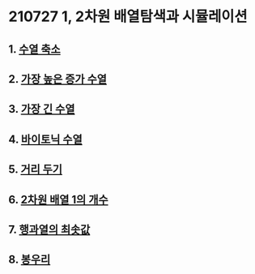 # 210727 1, 2차원 배열탐색과 시뮬레이션

## 1. [수열 축소](./01.js)

## 2. [가장 높은 증가 수열](./02.js)

## 3. [가장 긴 수열](./03.js)

## 4. [바이토닉 수열](./04.js)

## 5. [거리 두기](./05.js)

## 6. [2차원 배열 1의 개수](./06.js)

## 7. [행과열의 최솟값](./07.js)

## 8. [봉우리](./08.js)
